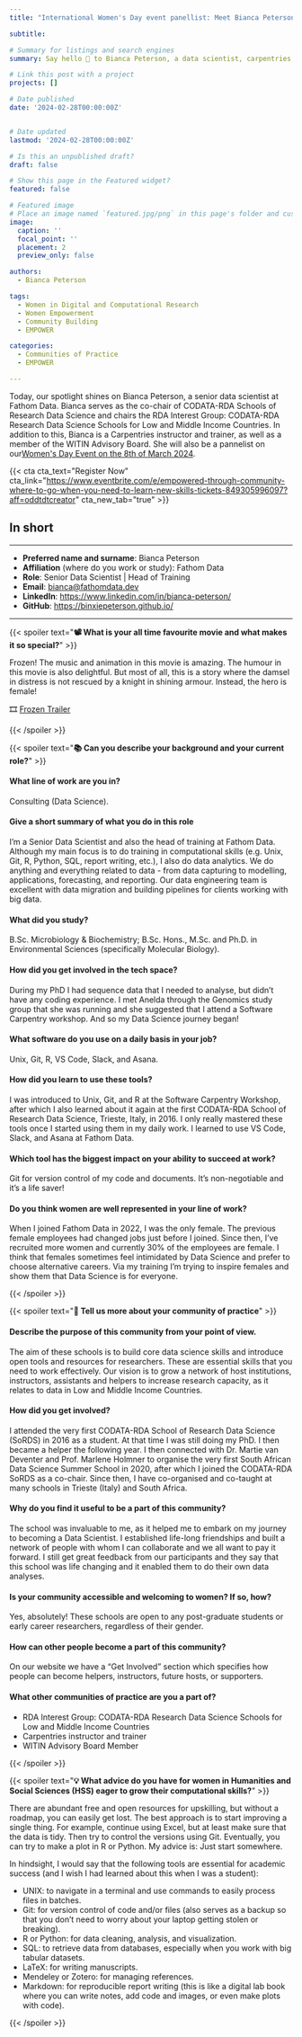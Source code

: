 ```yaml
---
title: "International Women's Day event panellist: Meet Bianca Peterson"

subtitle: 

# Summary for listings and search engines
summary: Say hello 👋 to Bianca Peterson, a data scientist, carpentries instructor  and Co-chair of CODATA-RDA Schools of Research Data Science.

# Link this post with a project
projects: []

# Date published
date: '2024-02-28T00:00:00Z'


# Date updated
lastmod: '2024-02-28T00:00:00Z'

# Is this an unpublished draft?
draft: false

# Show this page in the Featured widget?
featured: false

# Featured image
# Place an image named `featured.jpg/png` in this page's folder and customize its options here.
image:
  caption: ''
  focal_point: ''
  placement: 2
  preview_only: false

authors:
  - Bianca Peterson

tags:
  - Women in Digital and Computational Research
  - Women Empowerment
  - Community Building
  - EMPOWER

categories:
  - Communities of Practice
  - EMPOWER

---
```


Today, our spotlight shines on Bianca Peterson, a senior data scientist at Fathom Data. Bianca serves as the co-chair of CODATA-RDA Schools of Research Data Science and chairs the RDA Interest Group: CODATA-RDA Research Data Science Schools for Low and Middle Income Countries. In addition to this, Bianca is a Carpentries instructor and trainer, as well as a member of the WITIN Advisory Board. She will also be a pannelist on our<a href="https://www.eventbrite.com/e/empowered-through-community-where-to-go-when-you-need-to-learn-new-skills-tickets-849305996097?aff=oddtdtcreator" target="_blank">Women's Day Event on the 8th of March 2024</a>.


{{< cta cta_text="Register Now" cta_link="https://www.eventbrite.com/e/empowered-through-community-where-to-go-when-you-need-to-learn-new-skills-tickets-849305996097?aff=oddtdtcreator" cta_new_tab="true" >}}

## In short
---

- __Preferred name and surname__: Bianca Peterson
- __Affiliation__ (where do you work or study): Fathom Data
- __Role__: Senior Data Scientist | Head of Training
- __Email__: <a href="mailto:bianca@fathomdata.dev" target="_blank">bianca@fathomdata.dev</a>
- __LinkedIn__: <a href="https://www.linkedin.com/in/bianca-peterson/" target="_blank">https://www.linkedin.com/in/bianca-peterson/</a>
- __GitHub__: <a href="https://binxiepeterson.github.io/" target="_blank">https://binxiepeterson.github.io/</a>
---


{{< spoiler text="__:film_projector: What is your all time favourite movie and what makes it so special?__" >}}

Frozen! The music and animation in this movie is amazing. The humour in this movie is also delightful. But most of all, this is a story where the damsel in distress is not rescued by a knight in shining armour. Instead, the hero is female! 

🎞️ <a href="https://www.youtube.com/watch?v=TbQm5doF_Uc" target="_blank">Frozen Trailer</a><br>

{{< /spoiler >}}

{{< spoiler text="__:books: Can you describe your background and your current role?__" >}}

#### What line of work are you in?

Consulting (Data Science).

#### Give a short summary of what you do in this role

I’m a Senior Data Scientist and also the head of training at Fathom Data. Although my main focus is to do training in computational skills (e.g. Unix, Git, R, Python, SQL, report writing, etc.), I also do data analytics. We do anything and everything related to data - from data capturing to modelling, applications, forecasting, and reporting. Our data engineering team is excellent with data migration and building pipelines for clients working with big data.

#### What did you study?

B.Sc. Microbiology & Biochemistry; B.Sc. Hons., M.Sc. and Ph.D. in Environmental Sciences (specifically Molecular Biology).


#### How did you get involved in the tech space?

 During my PhD I had sequence data that I needed to analyse, but didn’t have any coding experience. I met Anelda through the Genomics study group that she was running and she suggested that I attend a Software Carpentry workshop. And so my Data Science journey began!


#### What software do you use on a daily basis in your job?

Unix, Git, R, VS Code, Slack, and Asana.

#### How did you learn to use these tools?

I was introduced to Unix, Git, and R at the Software Carpentry Workshop, after which I also learned about it again at the first CODATA-RDA School of Research Data Science, Trieste, Italy, in 2016. I only really mastered these tools once I started using them in my daily work. I learned to use VS Code, Slack, and Asana at Fathom Data.

#### Which tool has the biggest impact on your ability to succeed at work?

  Git for version control of my code and documents. It’s non-negotiable and it’s a life saver!

#### Do you think women are well represented in your line of work?

 When I joined Fathom Data in 2022, I was the only female. The previous female employees had changed jobs just before I joined. Since then, I’ve recruited more women and currently 30% of the employees are female. I think that females sometimes feel intimidated by Data Science and prefer to choose alternative careers. Via my training I’m trying to inspire females and show them that Data Science is for everyone. 

{{< /spoiler >}}

{{< spoiler text="__🌱 Tell us more about your community of practice__" >}}

#### Describe the purpose of this community from your point of view.

The aim of these schools is to build core data science skills and introduce open tools and resources for researchers. These are essential skills that you need to work effectively. Our vision is to grow a network of host institutions, instructors, assistants and helpers to increase research capacity, as it relates to data in Low and Middle Income Countries.


#### How did you get involved?

I attended the very first CODATA-RDA School of Research Data Science (SoRDS) in 2016 as a student. At that time I was still doing my PhD. I then became a helper the following year. I then connected with Dr. Martie van Deventer and Prof. Marlene Holmner to organise the very first South African Data Science Summer School in 2020, after which I joined the CODATA-RDA SoRDS as a co-chair. Since then, I have co-organised and co-taught at many schools in Trieste (Italy) and South Africa.


#### Why do you find it useful to be a part of this community?

The school was invaluable to me, as it helped me to embark on my journey to becoming a Data Scientist. I established life-long friendships and built a network of people with whom I can collaborate and we all want to pay it forward. I still get great feedback from our participants and they say that this school was life changing and it enabled them to do their own data analyses.

#### Is your community accessible and welcoming to women? If so, how?

Yes, absolutely! These schools are open to any post-graduate students or early career researchers, regardless of their gender.

#### How can other people become a part of this community?

On our website we have a “Get Involved” section which specifies how people can become helpers, instructors, future hosts, or supporters.

#### What other communities of practice are you a part of?

- RDA Interest Group: CODATA-RDA Research Data Science Schools for Low and Middle Income Countries
- Carpentries instructor and trainer
- WITIN Advisory Board Member


{{< /spoiler >}}

{{< spoiler text="__:bulb: What advice do you have for women in Humanities and Social Sciences (HSS) eager to grow their computational skills?__" >}}

There are abundant free and open resources for upskilling, but without a roadmap, you can easily get lost. The best approach is to start improving a single thing. For example, continue using Excel, but at least make sure that the data is tidy. Then try to control the versions using Git. Eventually, you can try to make a plot in R or Python. My advice is: Just start somewhere.

In hindsight, I would say that the following tools are essential for academic success (and I wish I had learned about this when I was a student):
- UNIX: to navigate in a terminal and use commands to easily process files in batches.
- Git: for version control of code and/or files (also serves as a backup so that you don’t need to worry about your laptop getting stolen or breaking).
- R or Python: for data cleaning, analysis, and visualization.
- SQL: to retrieve data from databases, especially when you work with big tabular datasets.
- LaTeX: for writing manuscripts.
- Mendeley or Zotero: for managing references.
- Markdown: for reproducible report writing (this is like a digital lab book where you can write notes, add code and images, or even make plots with code).


{{< /spoiler >}}



